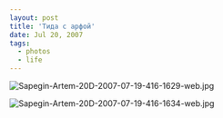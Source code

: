 ```yaml
---
layout: post
title: 'Тида с арфой'
date: Jul 20, 2007
tags:
  - photos
  - life
---
```


![Sapegin-Artem-20D-2007-07-19-416-1629-web.jpg](upload://Sapegin-Artem-20D-2007-07-19-416-1629-web.jpg)

![Sapegin-Artem-20D-2007-07-19-416-1634-web.jpg](upload://Sapegin-Artem-20D-2007-07-19-416-1634-web.jpg)
